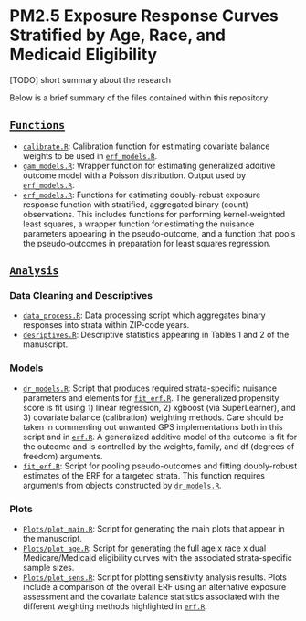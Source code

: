 PM2.5 Exposure Response Curves Stratified by Age, Race, and Medicaid Eligibility
================================================================================

[TODO] short summary about the research

Below is a brief summary of the files contained within this repository: 

## [`Functions`](https://github.com/kevjosey/erc-strata/tree/main/Functions)

- [`calibrate.R`](https://github.com/kevjosey/erc-strata/tree/main/Functions/calibrate.R): Calibration function for estimating covariate balance weights to be used in [`erf_models.R`](https://github.com/kevjosey/erc-strata/tree/main/R/erf_models.R).
- [`gam_models.R`](https://github.com/kevjosey/erc-strata/tree/main/Functions/gam_models.R): Wrapper function for estimating generalized additive outcome model with a Poisson distribution. Output used by [`erf_models.R`](https://github.com/kevjosey/erc-strata/tree/main/R/erf_models.R).
- [`erf_models.R`](https://github.com/kevjosey/erc-strata/tree/main/Functions/erf_models.R): Functions for estimating doubly-robust exposure response function with stratified, aggregated binary (count) observations. This includes functions for performing kernel-weighted least squares, a wrapper function for estimating the nuisance parameters appearing in the pseudo-outcome, and a function that pools the pseudo-outcomes in preparation for least squares regression.

## [`Analysis`](https://github.com/kevjosey/erc-strata/tree/main/Analysis)

### Data Cleaning and Descriptives

- [`data_process.R`](https://github.com/kevjosey/erc-strata/tree/main/Analysis/data_process.R): Data processing script which aggregates binary responses into strata within ZIP-code years.
- [`desriptives.R`](https://github.com/kevjosey/erc-strata/tree/main/Analysis/descriptives.R): Descriptive statistics appearing in Tables 1 and 2 of the manuscript.

### Models

- [`dr_models.R`](https://github.com/kevjosey/erc-strata/tree/main/Analysis/dr_models.R): Script that produces required strata-specific nuisance parameters and elements for [`fit_erf.R`](https://github.com/kevjosey/erc-strata/tree/main/Analysis/fit_erf.R). The generalized propensity score is fit using 1) linear regression, 2) xgboost (via SuperLearner), and 3) covariate balance (calibration) weighting methods. Care should be taken in commenting out unwanted GPS implementations both in this script and in [`erf.R`](https://github.com/kevjosey/erc-strata/tree/main/R/erf.R). A generalized additive model of the outcome is fit for the outcome and is controlled by the weights, family, and df (degrees of freedom) arguments.
- [`fit_erf.R`](https://github.com/kevjosey/erc-strata/tree/main/Analysis/fit_erf.R): Script for pooling pseudo-outcomes and fitting doubly-robust estimates of the ERF for a targeted strata. This function requires arguments from objects constructed by [`dr_models.R`](https://github.com/kevjosey/erc-strata/tree/main/Analysis/dr_models.R).

### Plots

- [`Plots/plot_main.R`](https://github.com/kevjosey/erc-strata/tree/main/Analysis/Plots/plot_main.R): Script for generating the main plots that appear in the manuscript.
- [`Plots/plot_age.R`](https://github.com/kevjosey/erc-strata/tree/main/Analysis/Plots/plot_age.R): Script for generating the full age x race x dual Medicare/Medicaid eligibility curves with the associated strata-specific sample sizes.
- [`Plots/plot_sens.R`](https://github.com/kevjosey/erc-strata/tree/main/Analysis/Plots/plot_sens.R): Script for plotting sensitivity analysis results. Plots include a comparison of the overall ERF using an alternative exposure assessment and the covariate balance statistics associated with the different weighting methods highlighted in [`erf.R`](https://github.com/kevjosey/erc-strata/tree/main/R/erf.R).
